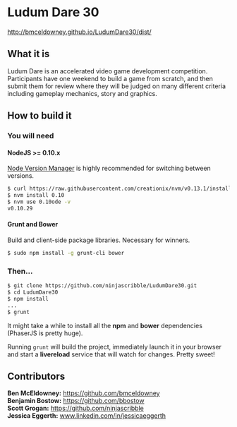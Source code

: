 Ludum Dare 30
=============

http://bmceldowney.github.io/LudumDare30/dist/

What it is
----------

Ludum Dare is an accelerated video game development competition. Participants have
one weekend to build a game from scratch, and then submit them for review where they
will be judged on many different criteria including gameplay mechanics, story and
graphics.

How to build it
---------------

### You will need

#### NodeJS >= 0.10.x
[Node Version Manager](creationix/nvm) is highly recommended for switching between versions.
```bash
$ curl https://raw.githubusercontent.com/creationix/nvm/v0.13.1/install.sh | bash
$ nvm install 0.10
$ nvm use 0.10ode -v
v0.10.29
```

#### Grunt and Bower
Build and client-side package libraries. Necessary for winners.
```bash
$ sudo npm install -g grunt-cli bower
```

### Then...
```bash
$ git clone https://github.com/ninjascribble/LudumDare30.git
$ cd LudumDare30
$ npm install
...
$ grunt
```

It might take a while to install all the **npm** and **bower** dependencies
(PhaserJS is pretty huge).

Running `grunt` will build the project, immediately launch it in your browser
and start a **livereload** service that will watch for changes. Pretty sweet!

Contributors
------------
**Ben McEldowney:** https://github.com/bmceldowney  
**Benjamin Bostow:** https://github.com/bbostow  
**Scott Grogan:** https://github.com/ninjascribble  
**Jessica Eggerth:** www.linkedin.com/in/jessicaeggerth
